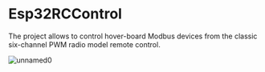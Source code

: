 # Esp32RCControl
The project allows to control hover-board Modbus devices from the classic six-channel PWM radio model remote control.

![unnamed0](https://github.com/ademidow/Esp32RCControl/assets/60208711/47d75d99-7213-4583-b060-6a1122df1721)
